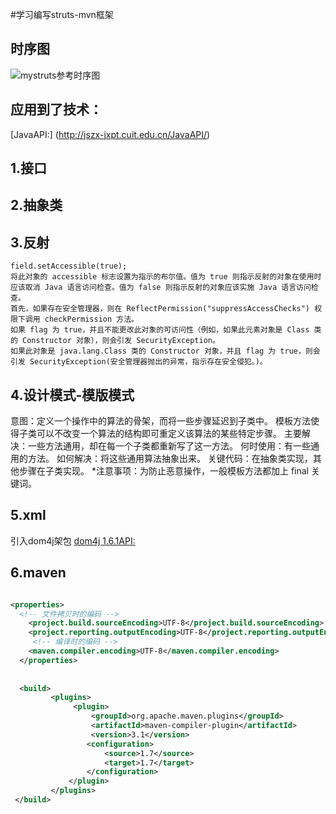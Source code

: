 #学习编写struts-mvn框架

## 时序图
![mystruts参考时序图]("https://github.com/247989011/panstruts/blob/master/mystruts%20mvc%20%E6%97%B6%E5%BA%8F%E5%9B%BE.png")

## 应用到了技术：
[JavaAPI:] (http://jszx-jxpt.cuit.edu.cn/JavaAPI/)

## 1.接口
## 2.抽象类
## 3.反射
	field.setAccessible(true);
	将此对象的 accessible 标志设置为指示的布尔值。值为 true 则指示反射的对象在使用时应该取消 Java 语言访问检查。值为 false 则指示反射的对象应该实施 Java 语言访问检查。
	首先，如果存在安全管理器，则在 ReflectPermission("suppressAccessChecks") 权限下调用 checkPermission 方法。
	如果 flag 为 true，并且不能更改此对象的可访问性（例如，如果此元素对象是 Class 类的 Constructor 对象），则会引发 SecurityException。
	如果此对象是 java.lang.Class 类的 Constructor 对象，并且 flag 为 true，则会引发 SecurityException(安全管理器抛出的异常，指示存在安全侵犯。)。
## 4.设计模式-模版模式
意图：定义一个操作中的算法的骨架，而将一些步骤延迟到子类中。
	模板方法使得子类可以不改变一个算法的结构即可重定义该算法的某些特定步骤。
主要解决：一些方法通用，却在每一个子类都重新写了这一方法。
何时使用：有一些通用的方法。
如何解决：将这些通用算法抽象出来。
关键代码：在抽象类实现，其他步骤在子类实现。
*注意事项：为防止恶意操作，一般模板方法都加上 final 关键词。

## 5.xml
引入dom4j架包
[dom4j 1.6.1API:](https://www.oschina.net/uploads/doc/dom4j-1.6.1/index.html)

## 6.maven

```xml

<properties>
  <!-- 文件拷贝时的编码 -->
  	<project.build.sourceEncoding>UTF-8</project.build.sourceEncoding>
  	<project.reporting.outputEncoding>UTF-8</project.reporting.outputEncoding>
  	 <!-- 编译时的编码 -->  
  	<maven.compiler.encoding>UTF-8</maven.compiler.encoding>
  </properties>
  
  
  <build>  
         <plugins>  
              <plugin>  
                  <groupId>org.apache.maven.plugins</groupId>  
                  <artifactId>maven-compiler-plugin</artifactId>  
                  <version>3.1</version>  
                 <configuration>  
                     <source>1.7</source>  
                     <target>1.7</target>  
                 </configuration>  
             </plugin>  
         </plugins>  
 </build> 
 
```

